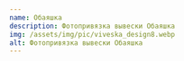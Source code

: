 ```yaml
---
name: Обаяшка
description: Фотопривязка вывески Обаяшка
img: /assets/img/pic/viveska_design8.webp
alt: Фотопривязка вывески Обаяшка
---
```

